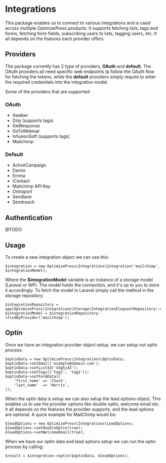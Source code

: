 # Integrations

This package enables us to connect to various integrations and is used across multiple OptimizePress products.
It supports fetching lists, tags and forms, fetching form fields, subscribing users to lists, tagging users, etc.
It all depends on the features each provider offers. 

## Providers

The package currently has 2 type of providers, **OAuth** and **default**. 
The OAuth providers all need specific web endpoints tp follow the OAuth flow for fetching the tokens,
while the **default** providers simply require to enter the required credentials into the integration model.

Some of the providers that are supported:

### OAuth

- Aweber
- Drip (supports tags)
- GetResponse 
- GoToWebinar 
- InfusionSoft (supports tags)
- Mailchimp

### Default

- ActiveCampaign 
- Demio
- Emma 
- iContact 
- Mailchimp API Key 
- Ontraport
- Sendlane 
- Sendreach

## Authentication

@TODO

## Usage

To create a new integration object we can use this:

    $integration = new OptimizePress\Integrations\Integration('mailchimp', $integrationModel);

Where the **$integrationModel** variable is an instance of a storage model (Laravel or WP).
The model holds the connection, and it's up to you to store it accordingly.
To fetch the model in Laravel simply call the method in the storage repository:

    $integrationRepository = app(OptimizePress\Integrations\Storage\IntegrationEloquentRepository::class);
    $integrationModel = $integrationRepository->findByProvider('mailchimp');

## Optin

Once we have an integration provider object setup, we can setup out optin process:

    $optinData = new OptimizePress\Integrations\OptinData;
    $optinData->setEmail('example@domain.com');
    $optinData->setListId('43ghj43');
    $optinData->setTags(['tag1', 'tag2']);
    $optinData->setFormData([
        'first_name' => 'Chuck',
        'last_name'  => 'Norris',
    ]);
    
When the optin data is setup we can also setup the lead options object. This enables us to use the provider options like double optin, welcome email etc.
It all depends on the features the provider supports, and the lead options are optional. 
A quick example for MailChimp would be:

    $leadOptions = new OptimizePress\Integrations\LeadOptions;
    $leadOptions->setDoubleOptin(true);
    $leadOptions->setWelcomeEmail(true);

When we have our optin data and lead options setup we can run the optin process by calling:

    $result = $integration->optin($optinData, $leadOptions);

